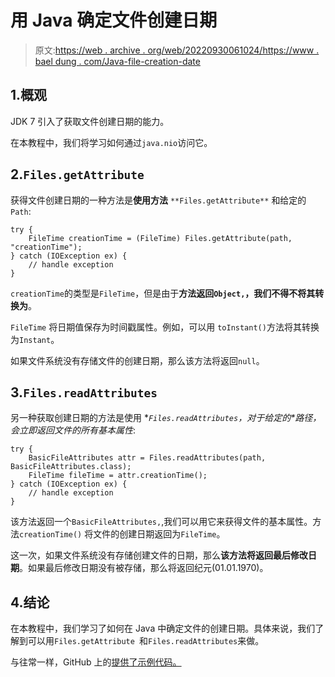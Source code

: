 # 用 Java 确定文件创建日期

> 原文:[https://web . archive . org/web/20220930061024/https://www . bael dung . com/Java-file-creation-date](https://web.archive.org/web/20220930061024/https://www.baeldung.com/java-file-creation-date)

## 1.概观

JDK 7 引入了获取文件创建日期的能力。

在本教程中，我们将学习如何通过`java.nio`访问它。

## 2.`Files.getAttribute`

获得文件创建日期的一种方法是**使用方法** `**Files.getAttribute**` 和给定的`Path`:

```
try {
    FileTime creationTime = (FileTime) Files.getAttribute(path, "creationTime");
} catch (IOException ex) {
    // handle exception
}
```

`creationTime`的类型是`FileTime`，但是由于**方法返回`Object,`，我们不得不将其转换为**。

`FileTime` 将日期值保存为时间戳属性。例如，可以用 `toInstant()`方法将其转换为`Instant`。

如果文件系统没有存储文件的创建日期，那么该方法将返回`null`。

## 3.`Files.readAttributes`

另一种获取创建日期的方法是使用 **`Files.readAttributes`，对于给定的*路径，*会立即返回文件的所有基本属性**:

```
try {
    BasicFileAttributes attr = Files.readAttributes(path, BasicFileAttributes.class);
    FileTime fileTime = attr.creationTime();
} catch (IOException ex) {
    // handle exception
}
```

该方法返回一个`BasicFileAttributes,`,我们可以用它来获得文件的基本属性。方法`creationTime()` 将文件的创建日期返回为`FileTime`。

这一次，如果文件系统没有存储创建文件的日期，那么**该方法将返回最后修改日期**。如果最后修改日期没有被存储，那么将返回纪元(01.01.1970)。

## 4.结论

在本教程中，我们学习了如何在 Java 中确定文件的创建日期。具体来说，我们了解到可以用`Files.getAttribute `和`Files.readAttributes`来做。

与往常一样，GitHub 上的[提供了示例代码。](https://web.archive.org/web/20221013193921/https://github.com/eugenp/tutorials/tree/master/core-java-modules/core-java-nio)